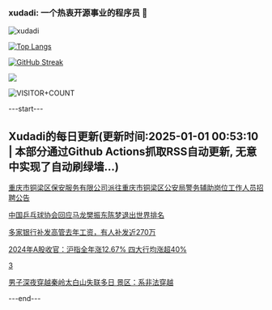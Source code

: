 ### xudadi: 一个热衷开源事业的程序员 👋

![xudadi](https://github-readme-stats-git-masterorgs-github-readme-stats-team.vercel.app/api?username=xudadi)

[![Top Langs](https://github-readme-stats.vercel.app/api/top-langs/?username=xudadi)](https://github.com/anuraghazra/github-readme-stats)

[![GitHub Streak](https://streak-stats.demolab.com?user=xudadi&locale=zh_Hans)](https://git.io/streak-stats)

![](https://raw.githubusercontent.com/xudadi/xudadi/main/assets/github-contribution-grid-snake.svg)

![VISITOR+COUNT](https://komarev.com/ghpvc/?username=xudadi&label=VISITOR+COUNT)


---start---

## Xudadi的每日更新(更新时间:2025-01-01 00:53:10 | 本部分通过Github Actions抓取RSS自动更新, 无意中实现了自动刷绿墙...)

[重庆市铜梁区保安服务有限公司派往重庆市铜梁区公安局警务辅助岗位工作人员招聘公告](https://www.gongkaoleida.com/article/2251632)

[中国乒乓球协会回应马龙樊振东陈梦退出世界排名](https://m.163.com/news/article/JKOH33AH0534A4SC.html)

[多家银行补发高管去年工资，有人补发近270万](https://m.163.com/news/article/JKOEBPLB051492T3.html)

[2024年A股收官：沪指全年涨12.67% 四大行均涨超40%](https://m.163.com/news/article/JKOCUP5E0001899O.html)

[3](https://m.163.com/touch/news/sub/domestic)

[男子深夜穿越秦岭太白山失联多日 景区：系非法穿越](https://m.163.com/news/article/JKO4SOVP0514R9OJ.html)

---end---
